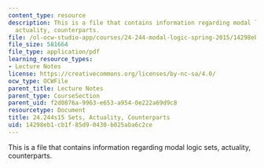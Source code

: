 ```yaml
---
content_type: resource
description: This is a file that contains information regarding modal logic sets,
  actuality, counterparts.
file: /ol-ocw-studio-app/courses/24-244-modal-logic-spring-2015/14298eb1cb1f85d90430b025aba6c2ce_MIT24_244S15_Sets.pdf
file_size: 581664
file_type: application/pdf
learning_resource_types:
- Lecture Notes
license: https://creativecommons.org/licenses/by-nc-sa/4.0/
ocw_type: OCWFile
parent_title: Lecture Notes
parent_type: CourseSection
parent_uid: f2d0876a-9963-e653-a954-0e222a69d9c8
resourcetype: Document
title: 24.244s15 Sets, Actuality, Counterparts
uid: 14298eb1-cb1f-85d9-0430-b025aba6c2ce
---
```

This is a file that contains information regarding modal logic sets, actuality, counterparts.